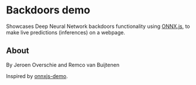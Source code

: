 # Backdoors demo

Showcases Deep Neural Network backdoors functionality using [ONNX.js](https://github.com/Microsoft/onnxjs), to make live predictions (inferences) on a webpage.

## About
By Jeroen Overschie and Remco van Buijtenen

Inspired by [onnxjs-demo](https://github.com/Microsoft/onnxjs-demo).